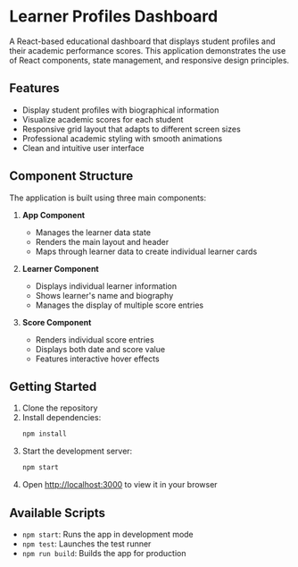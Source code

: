 # Learner Profiles Dashboard

A React-based educational dashboard that displays student profiles and their academic performance scores. This application demonstrates the use of React components, state management, and responsive design principles.

## Features

- Display student profiles with biographical information
- Visualize academic scores for each student
- Responsive grid layout that adapts to different screen sizes
- Professional academic styling with smooth animations
- Clean and intuitive user interface

## Component Structure

The application is built using three main components:

1. **App Component**
   - Manages the learner data state
   - Renders the main layout and header
   - Maps through learner data to create individual learner cards

2. **Learner Component**
   - Displays individual learner information
   - Shows learner's name and biography
   - Manages the display of multiple score entries

3. **Score Component**
   - Renders individual score entries
   - Displays both date and score value
   - Features interactive hover effects

## Getting Started

1. Clone the repository
2. Install dependencies:
   ```bash
   npm install
   ```
3. Start the development server:
   ```bash
   npm start
   ```
4. Open [http://localhost:3000](http://localhost:3000) to view it in your browser

## Available Scripts

- `npm start`: Runs the app in development mode
- `npm test`: Launches the test runner
- `npm run build`: Builds the app for production
